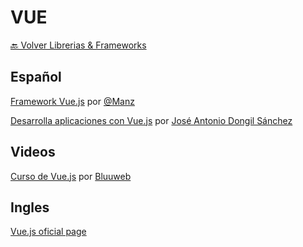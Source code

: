 
# VUE

[🔙 Volver Librerias & Frameworks](../librerias-frameworks)


## Español

[Framework Vue.js](https://lenguajejs.com/vuejs/) por [@Manz](https://twitter.com/Manz)

[Desarrolla aplicaciones con Vue.js](https://jdonsan.gitbooks.io/desarrolla-aplicaciones-con-vuejs/content/) por [ José Antonio Dongil Sánchez](https://elabismodenull.wordpress.com/acerca-de/)


## Videos

[Curso de Vue.js](https://youtu.be/GAQB7Y4X5fM) por [Bluuweb](https://www.youtube.com/channel/UCH7IANkyEcsVW_y1IlpkamQ)


## Ingles

[Vue.js oficial page](https://vuejs.org/)
